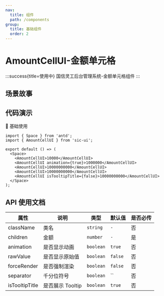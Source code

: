 ```yaml
---
nav:
  title: 组件
  path: /components
group:
  title: 基础组件
  order: 2
---
```


# AmountCellUI-金额单元格

:::success{title=使用中}
国信灵工后台管理系统-金额单元格组件
:::

## 场景故事

## 代码演示

💎 基础使用

```tsx
import { Space } from 'antd';
import { AmountCellUI } from 'sic-ui';

export default () => (
  <Space>
    <AmountCellUI>10000</AmountCellUI>
    <AmountCellUI animation={true}>1000000</AmountCellUI>
    <AmountCellUI>10000000000</AmountCellUI>
    <AmountCellUI>10000000000</AmountCellUI>
    <AmountCellUI isTooltipTitle={false}>10000000000</AmountCellUI>
  </Space>
);
```

## API 使用文档

| 属性           | 说明             | 类型      | 默认值  | 是否必传 |
| -------------- | ---------------- | --------- | ------- | -------- |
| className      | 类名             | `string`  | `-`     | 否       |
| children       | 金额             | `number`  | `-`     | 是       |
| animation      | 是否显示动画     | `boolean` | `true`  | 否       |
| rawValue       | 是否显示原始值   | `boolean` | `false` | 否       |
| forceRender    | 是否强制渲染     | `boolean` | `false` | 否       |
| separator      | 千分位符号       | `boolean` | ``      | 否       |
| isTooltipTitle | 是否展示 Tooltip | `boolean` | `true`  | 否       |
